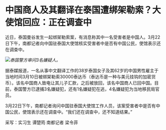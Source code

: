 # 中国商人及其翻译在泰国遭绑架勒索？大使馆回应：正在调查中

近日，泰国曼谷发生一起绑架勒索案，有消息称其中一名受害者是中国人。3月22日下午，南都记者向中国驻泰国大使馆核实受害者中是否有中国公民，使馆表示还在调查中。

![](https://inews.gtimg.com/news_bt/OwBg8zHfto-WIhlEGXIqEjKx9THz9aqSnZ-TIF_l1qitoAA/1000)_泰国警方审问3名嫌疑人。_

据泰媒报道，一名从事中文翻译工作的38岁泰国女子及其62岁的中国男性雇主于当地时间3月10日被绑架勒索30000泰达币（泰达币是一种与美元挂钩的加密货币）。该名中国商人致电让其儿子汇款，之后被放回，该名中国商人已回中国。目前，泰国警方已逮捕3名嫌疑犯，还有1名嫌疑犯在逃，4名嫌疑犯为当地移民局官员。

3月22日下午，南都记者询问中国驻泰国大使馆工作人员，该案受害者中是否有中国公民，使馆表示还在调查中。“我们还在调查中，还不知道结果。”

采写：实习生 谭楚筠 南都记者 梁令菲

